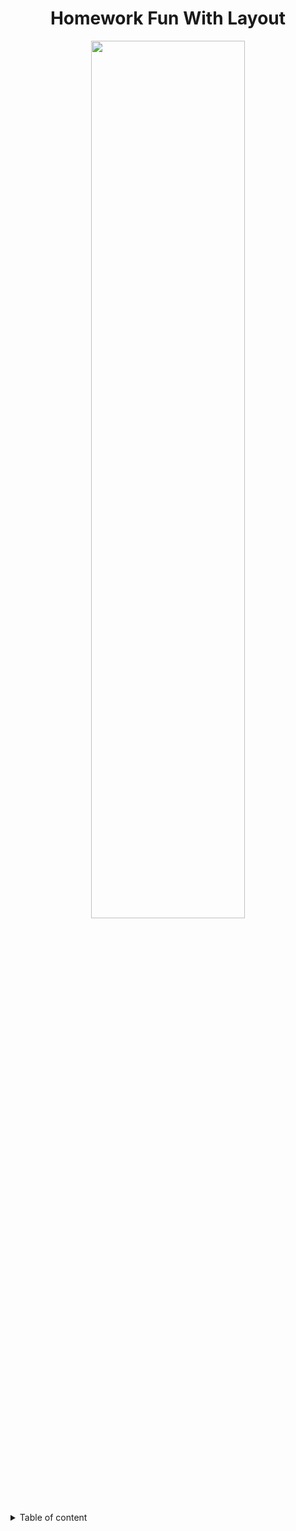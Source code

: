 <h1 align="center">Homework Fun With Layout</h1>
<p align="center">
  <img align="center" width="70%" height="60%" src="https://user-images.githubusercontent.com/72691265/140589171-2bfe87fc-c738-442e-b0d5-9f2cfecd1139.png"/>
</p>
<details>
  <summary> Table of content </summary>
+ [Getting Started](#general-info)
  + [About the homework](#intro)
  + [Requirements](#setup)
+ [Experimenting with QHBoxLayout](#HL)
+ [Nested Layouts](#nestedL)
+ [Bug report Form](#report)
+ [Grid Layout](#grid)
+ [Conclusion](#sum)
</details      
